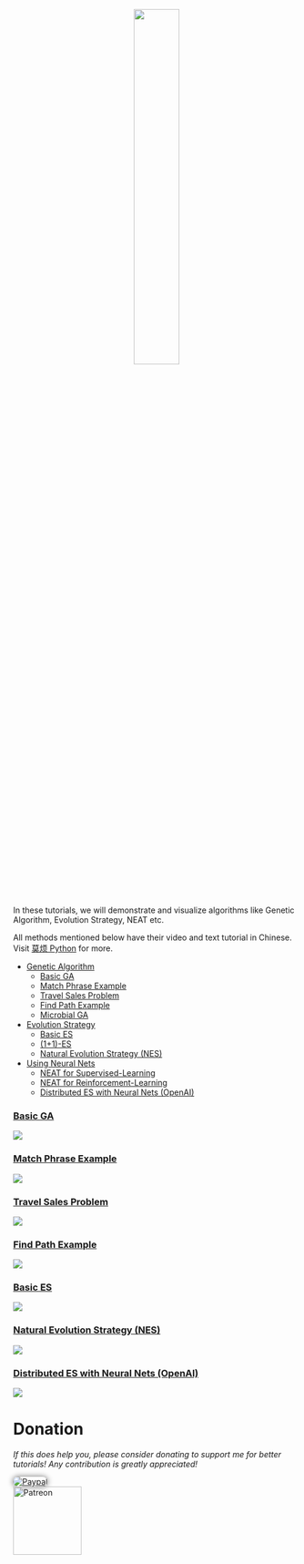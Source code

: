 <p align="center">
    <a href="https://github.com/MorvanZhou/Evolutionary-Algorithm/blob/master/EA.jpg?raw=true" target="_blank">
    <img width="40%" src="https://github.com/MorvanZhou/Evolutionary-Algorithm/blob/master/EA.jpg" style="max-width:100%;">
    </a>
</p>

In these tutorials, we will demonstrate and visualize algorithms like Genetic Algorithm,
Evolution Strategy, NEAT etc.

All methods mentioned below have their video and text tutorial in Chinese. Visit [莫烦 Python](https://morvanzhou.github.io/tutorials/) for more.


* [Genetic Algorithm](https://github.com/MorvanZhou/Evolutionary-Algorithm/tree/master/tutorial-contents/Genetic%20Algorithm)
  * [Basic GA](https://github.com/MorvanZhou/Evolutionary-Algorithm/blob/master/tutorial-contents/Genetic%20Algorithm/Genetic%20Algorithm%20Basic.py)
  * [Match Phrase Example](https://github.com/MorvanZhou/Evolutionary-Algorithm/blob/master/tutorial-contents/Genetic%20Algorithm/Match%20Phrase.py)
  * [Travel Sales Problem](https://github.com/MorvanZhou/Evolutionary-Algorithm/blob/master/tutorial-contents/Genetic%20Algorithm/Travel%20Sales%20Person.py)
  * [Find Path Example](https://github.com/MorvanZhou/Evolutionary-Algorithm/blob/master/tutorial-contents/Genetic%20Algorithm/Find%20Path.py)
  * [Microbial GA](https://github.com/MorvanZhou/Evolutionary-Algorithm/blob/master/tutorial-contents/Genetic%20Algorithm/Microbial%20Genetic%20Algorithm.py)
* [Evolution Strategy](https://github.com/MorvanZhou/Evolutionary-Algorithm/tree/master/tutorial-contents/Evolution%20Strategy)
  * [Basic ES](https://github.com/MorvanZhou/Evolutionary-Algorithm/blob/master/tutorial-contents/Evolution%20Strategy/Evolution%20Strategy%20Basic.py)
  * [(1+1)-ES](https://github.com/MorvanZhou/Evolutionary-Algorithm/blob/master/tutorial-contents/Evolution%20Strategy/(1%2B1)-ES.py)
  * [Natural Evolution Strategy (NES)](https://github.com/MorvanZhou/Evolutionary-Algorithm/blob/master/tutorial-contents/Evolution%20Strategy/Natural%20Evolution%20Strategy%20(NES).py)
* [Using Neural Nets](https://github.com/MorvanZhou/Evolutionary-Algorithm/tree/master/tutorial-contents/Using%20Neural%20Nets)
  * [NEAT for Supervised-Learning](https://github.com/MorvanZhou/Evolutionary-Algorithm/tree/master/tutorial-contents/Using%20Neural%20Nets/NEAT)
  * [NEAT for Reinforcement-Learning](https://github.com/MorvanZhou/Evolutionary-Algorithm/tree/master/tutorial-contents/Using%20Neural%20Nets/NEAT_gym)
  * [Distributed ES with Neural Nets (OpenAI)](https://github.com/MorvanZhou/Evolutionary-Algorithm/blob/master/tutorial-contents/Using%20Neural%20Nets/Evolution%20Strategy%20with%20Neural%20Nets.py)


### [Basic GA](https://github.com/MorvanZhou/Evolutionary-Algorithm/blob/master/tutorial-contents/Genetic%20Algorithm/Genetic%20Algorithm%20Basic.py)


<a href="https://github.com/MorvanZhou/Evolutionary-Algorithm/blob/master/tutorial-contents/Genetic%20Algorithm/Genetic%20Algorithm%20Basic.py">
    <img class="course-image" src="/demo/ga.gif">
</a>

### [Match Phrase Example](https://github.com/MorvanZhou/Evolutionary-Algorithm/blob/master/tutorial-contents/Genetic%20Algorithm/Match%20Phrase.py)

<a href="https://github.com/MorvanZhou/Evolutionary-Algorithm/blob/master/tutorial-contents/Genetic%20Algorithm/Match%20Phrase.py">
    <img class="course-image" src="/demo/phrase.gif">
</a>

### [Travel Sales Problem](https://github.com/MorvanZhou/Evolutionary-Algorithm/blob/master/tutorial-contents/Genetic%20Algorithm/Travel%20Sales%20Person.py)

<a href="https://github.com/MorvanZhou/Tensorflow-Tutorial/blob/master/tutorial-contents/302_simple_classification.py">
    <img class="course-image" src="/demo/tsp.gif">
</a>

### [Find Path Example](https://github.com/MorvanZhou/Evolutionary-Algorithm/blob/master/tutorial-contents/Genetic%20Algorithm/Find%20Path.py)
<a href="https://github.com/MorvanZhou/Evolutionary-Algorithm/blob/master/tutorial-contents/Genetic%20Algorithm/Find%20Path.py">
    <img class="course-image" src="/demo/find path.gif" >
</a>

### [Basic ES](https://github.com/MorvanZhou/Evolutionary-Algorithm/blob/master/tutorial-contents/Evolution%20Strategy/Evolution%20Strategy%20Basic.py)

<a href="https://github.com/MorvanZhou/Evolutionary-Algorithm/blob/master/tutorial-contents/Evolution%20Strategy/Evolution%20Strategy%20Basic.py">
    <img class="course-image" src="/demo/es.gif" >
</a>

### [Natural Evolution Strategy (NES)](https://github.com/MorvanZhou/Evolutionary-Algorithm/blob/master/tutorial-contents/Evolution%20Strategy/Natural%20Evolution%20Strategy%20(NES).py)

<a href="https://github.com/MorvanZhou/Evolutionary-Algorithm/blob/master/tutorial-contents/Evolution%20Strategy/Natural%20Evolution%20Strategy%20(NES).py">
    <img class="course-image" src="/demo/nes.gif" >
</a>

### [Distributed ES with Neural Nets (OpenAI)](https://github.com/MorvanZhou/Evolutionary-Algorithm/blob/master/tutorial-contents/Using%20Neural%20Nets/Evolution%20Strategy%20with%20Neural%20Nets.py)

<a href="https://github.com/MorvanZhou/Evolutionary-Algorithm/blob/master/tutorial-contents/Using%20Neural%20Nets/Evolution%20Strategy%20with%20Neural%20Nets.py">
    <img class="course-image" src="/demo/es_rl.gif" >
</a>

# Donation

*If this does help you, please consider donating to support me for better tutorials! Any contribution is greatly appreciated!*

<div >
  <a href="https://www.paypal.com/cgi-bin/webscr?cmd=_donations&amp;business=morvanzhou%40gmail%2ecom&amp;lc=C2&amp;item_name=MorvanPython&amp;currency_code=AUD&amp;bn=PP%2dDonationsBF%3abtn_donateCC_LG%2egif%3aNonHosted">
    <img style="border-radius: 20px;  box-shadow: 0px 0px 10px 1px  #888888;"
         src="https://www.paypalobjects.com/webstatic/en_US/i/btn/png/silver-pill-paypal-44px.png"
         alt="Paypal"
         height="auto" ></a>
</div>

<div>
  <a href="https://www.patreon.com/morvan">
    <img src="https://morvanzhou.github.io/static/img/support/patreon.jpg"
         alt="Patreon"
         height=120>
  </a>
</div>